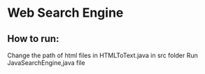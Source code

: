 # Web Search Engine
## How to run:
Change the path of html files in HTMLToText.java in src folder 
Run JavaSearchEngine,java file
